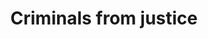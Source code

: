 ---
title: Criminals from justice
longTitle: 'Criminals from justice'
tags:
- gccommon
usedFor:
- "[[Fugitives from justice]]"
---
